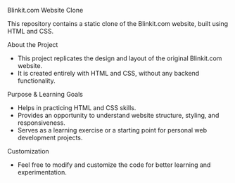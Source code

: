  Blinkit.com Website Clone  

This repository contains a static clone of the Blinkit.com website, built using HTML and CSS.  

About the Project
- This project replicates the design and layout of the original Blinkit.com website.  
- It is created entirely with HTML and CSS, without any backend functionality.  

Purpose & Learning Goals
- Helps in practicing HTML and CSS skills.  
- Provides an opportunity to understand website structure, styling, and responsiveness.  
- Serves as a learning exercise or a starting point for personal web development projects.  

Customization 
- Feel free to modify and customize the code for better learning and experimentation.
